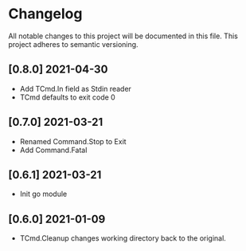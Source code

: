 # Changelog

All notable changes to this project will be documented in this file.
This project adheres to semantic versioning.

## [0.8.0] 2021-04-30

- Add TCmd.In field as Stdin reader
- TCmd defaults to exit code 0

## [0.7.0] 2021-03-21

- Renamed Command.Stop to Exit
- Add Command.Fatal

## [0.6.1] 2021-03-21

- Init go module

## [0.6.0] 2021-01-09

- TCmd.Cleanup changes working directory back to the original.
